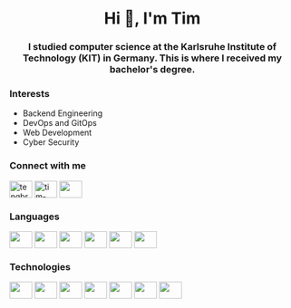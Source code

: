 <h1 align="center">Hi 👋, I'm Tim</h1>
<h3 align="center">
  I studied computer science at the Karlsruhe Institute of Technology (KIT) in Germany.
  This is where I received my bachelor's degree.
</h3>

<h3 algin="left">Interests</h3>
<p align="left">
  <ul>
    <li>Backend Engineering</li>
    <li>DevOps and GitOps</li>
    <li>Web Development</li>
    <li>Cyber Security</li>
  </ul>
</p>

<h3 align="left">Connect with me</h3>
<p align="left">
<a href="https://x.com/tengbrocks" target="blank"><img align="center" src="https://cdn.jsdelivr.net/npm/simple-icons@v14/icons/x.svg" alt="tengbrocks" height="30" width="40" /></a>
<a href="https://linkedin.com/in/tim-engbrocks" target="blank"><img align="center" src="https://www.svgrepo.com/show/521725/linkedin.svg" alt="tim-engbrocks" height="30" width="40" /></a>
<a href="https://stackoverflow.com/users/14932616" target="blank"><img align="center" src="https://cdn.jsdelivr.net/npm/simple-icons@v14/icons/stackoverflow.svg" height="30" width="40" /></a>
</p>


<h3 align="left">Languages</h3>
<p align="left">
  <a href="https://www.typescriptlang.org/" target="_blank"> <img align="center" src="https://cdn.jsdelivr.net/npm/simple-icons@v14/icons/typescript.svg" height="30" width="40" /></a> 
  <a href="https://developer.mozilla.org/en-US/docs/Web/JavaScript" target="_blank"> <img align="center" src="https://cdn.jsdelivr.net/npm/simple-icons@v14/icons/javascript.svg" height="30" width="40" /></a> 
  <a href="https://www.java.com" target="_blank"> <img align="center" src="https://www.svgrepo.com/show/106553/java.svg" height="30" width="40" /></a> 
  <a href="https://www.rust-lang.org/" target="_blank"> <img align="center" src="https://cdn.jsdelivr.net/npm/simple-icons@v14/icons/rust.svg" height="30" width="40" /></a> 
  <a href="https://golang.org/" target="_blank"> <img align="center" src="https://cdn.jsdelivr.net/npm/simple-icons@v14/icons/go.svg" height="30" width="40" /></a> 
  <a href="https://www.python.org/" target="_blank"> <img align="center" src="https://cdn.jsdelivr.net/npm/simple-icons@v14/icons/python.svg" height="30" width="40" /></a> 
</p>

<h3 align="left">Technologies</h3>
<p align="left"> 
  <a href="https://www.docker.com/" target="_blank"> <img align="center" src="https://cdn.jsdelivr.net/npm/simple-icons@v14/icons/docker.svg" height="30" width="40" /></a> 
  <a href="https://kubernetes.io/" target="_blank"> <img align="center" src="https://cdn.jsdelivr.net/npm/simple-icons@v14/icons/kubernetes.svg" height="30" width="40" /></a> 
  <a href="https://react.dev" target="_blank"> <img align="center" src="https://cdn.jsdelivr.net/npm/simple-icons@v14/icons/react.svg" height="30" width="40" /></a> 
  <a href="https://angular.io" target="_blank"> <img align="center" src="https://cdn.jsdelivr.net/npm/simple-icons@v14/icons/angular.svg" height="30" width="40" /></a> 
  <a href="https://graphql.org" target="_blank"> <img align="center" src="https://cdn.jsdelivr.net/npm/simple-icons@v14/icons/graphql.svg" height="30" width="40" /></a>
  <a href="https://nodejs.org" target="_blank"> <img align="center" src="https://cdn.jsdelivr.net/npm/simple-icons@v14/icons/nodedotjs.svg" height="30" width="40" /></a> 
  <a href="https://www.postgresql.org" target="_blank"> <img align="center" src="https://cdn.jsdelivr.net/npm/simple-icons@v14/icons/postgresql.svg" height="30" width="40" /></a> 
</p>
